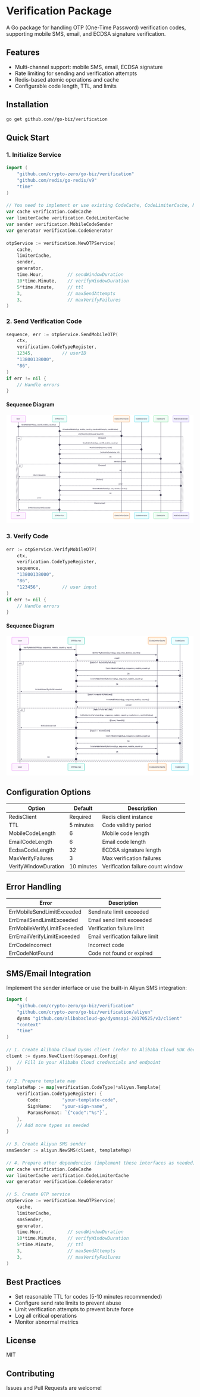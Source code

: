 # Verification Package

A Go package for handling OTP (One-Time Password) verification codes, supporting mobile SMS, email, and ECDSA signature verification.

## Features

- Multi-channel support: mobile SMS, email, ECDSA signature
- Rate limiting for sending and verification attempts
- Redis-based atomic operations and cache
- Configurable code length, TTL, and limits

## Installation

```bash
go get github.com//go-biz/verification
```

## Quick Start

### 1. Initialize Service

```go
import (
    "github.com/crypto-zero/go-biz/verification"
    "github.com/redis/go-redis/v9"
    "time"
)

// You need to implement or use existing CodeCache, CodeLimiterCache, MobileCodeSender, CodeGenerator
var cache verification.CodeCache
var limiterCache verification.CodeLimiterCache
var sender verification.MobileCodeSender
var generator verification.CodeGenerator

otpService := verification.NewOTPService(
    cache,
    limiterCache,
    sender,
    generator,
    time.Hour,         // sendWindowDuration
    10*time.Minute,    // verifyWindowDuration
    5*time.Minute,     // ttl
    3,                 // maxSendAttempts
    3,                 // maxVerifyFailures
)
```

### 2. Send Verification Code

```go
sequence, err := otpService.SendMobileOTP(
    ctx,
    verification.CodeTypeRegister,
    12345,           // userID
    "13800138000",
    "86",
)
if err != nil {
    // Handle errors
}
```

#### Sequence Diagram

![SendMobileOTP](docs/SendMobileOTP-sequenceDiagram.png)

### 3. Verify Code

```go
err := otpService.VerifyMobileOTP(
    ctx,
    verification.CodeTypeRegister,
    sequence,
    "13800138000",
    "86",
    "123456",        // user input
)
if err != nil {
    // Handle errors
}
```

#### Sequence Diagram

![VerifyMobileOTP](docs/VerifyMobileOTP-sequenceDiagram.png)

## Configuration Options

| Option               | Default      | Description                       |
|----------------------|--------------|-----------------------------------|
| RedisClient          | Required     | Redis client instance             |
| TTL                  | 5 minutes    | Code validity period              |
| MobileCodeLength     | 6            | Mobile code length                |
| EmailCodeLength      | 6            | Email code length                 |
| EcdsaCodeLength      | 32           | ECDSA signature length            |
| MaxVerifyFailures    | 3            | Max verification failures         |
| VerifyWindowDuration | 10 minutes   | Verification failure count window |

## Error Handling

| Error                              | Description                       |
|------------------------------------|-----------------------------------|
| ErrMobileSendLimitExceeded         | Send rate limit exceeded          |
| ErrEmailSendLimitExceeded          | Email send limit exceeded         |
| ErrMobileVerifyLimitExceeded       | Verification failure limit        |
| ErrEmailVerifyLimitExceeded        | Email verification failure limit  |
| ErrCodeIncorrect                   | Incorrect code                    |
| ErrCodeNotFound                    | Code not found or expired         |

## SMS/Email Integration

Implement the sender interface or use the built-in Aliyun SMS integration:

```go
import (
    "github.com/crypto-zero/go-biz/verification"
    "github.com/crypto-zero/go-biz/verification/aliyun"
    dysms "github.com/alibabacloud-go/dysmsapi-20170525/v3/client"
    "context"
    "time"
)

// 1. Create Alibaba Cloud Dysms client (refer to Alibaba Cloud SDK docs)
client := dysms.NewClient(&openapi.Config{
    // Fill in your Alibaba Cloud credentials and endpoint
})

// 2. Prepare template map
templateMap := map[verification.CodeType]*aliyun.Template{
    verification.CodeTypeRegister: {
        Code:        "your-template-code",
        SignName:    "your-sign-name",
        ParamsFormat: `{"code":"%s"}`,
    },
    // Add more types as needed
}

// 3. Create Aliyun SMS sender
smsSender := aliyun.NewSMS(client, templateMap)

// 4. Prepare other dependencies (implement these interfaces as needed)
var cache verification.CodeCache
var limiterCache verification.CodeLimiterCache
var generator verification.CodeGenerator

// 5. Create OTP service
otpService := verification.NewOTPService(
    cache,
    limiterCache,
    smsSender,
    generator,
    time.Hour,         // sendWindowDuration
    10*time.Minute,    // verifyWindowDuration
    5*time.Minute,     // ttl
    3,                 // maxSendAttempts
    3,                 // maxVerifyFailures
)
```

## Best Practices

- Set reasonable TTL for codes (5-10 minutes recommended)
- Configure send rate limits to prevent abuse
- Limit verification attempts to prevent brute force
- Log all critical operations
- Monitor abnormal metrics

## License

MIT

## Contributing

Issues and Pull Requests are welcome!

